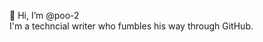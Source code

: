 👋 Hi, I’m @poo-2
<br>I'm a techncial writer who fumbles his way through GitHub.</br>

<!---
poo-2/poo-2 is a ✨ special ✨ repository because its `README.md` (this file) appears on your GitHub profile.
You can click the Preview link to take a look at your changes.
--->
